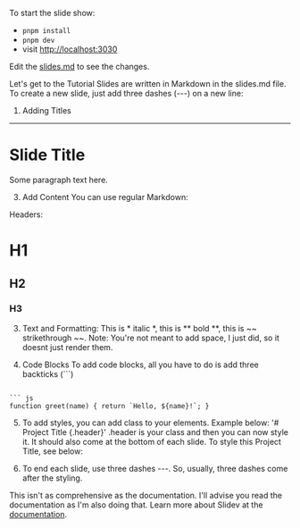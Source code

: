 
To start the slide show:

- `pnpm install`
- `pnpm dev`
- visit <http://localhost:3030>

Edit the [slides.md](./slides.md) to see the changes.

Let's get to the Tutorial
Slides are written in Markdown in the slides.md file.
To create a new slide, just add three dashes (---) on a new line:

1. Adding Titles
---
# Slide Title

Some paragraph text here.

3. Add Content
You can use regular Markdown:

Headers:
# H1
## H2
### H3

3. Text and Formatting:
This is * italic *, this is ** bold **, this is ~~ strikethrough ~~. 
Note: You're not meant to add space, I just did, so it doesnt just render them. 

4. Code Blocks
To add code blocks, all you have to do is add three backticks (```)
```Followed by the language. After the code block, close with three backticks. Example below:

``` js
function greet(name) { return `Hello, ${name}!`; }
```

5. To add styles, you can add class to your elements. Example below:
'# Project Title {.header}'
.header is your class and then you can now style it. It should also come at the bottom of each slide. To style this Project Title, see below:

<style>
.header {
  color: #3B82F6;
  font-size: 2.5em;
}
</style>

6. To end each slide, use three dashes ---. So, usually, three dashes come after the styling. 


This isn't as comprehensive as the documentation. I'll advise you read the documentation as I'm also doing that.
Learn more about Slidev at the [documentation](https://sli.dev/).
